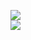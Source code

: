 [![](https://img.shields.io/badge/Made%20With-Github%20Spray-lightgrey.svg?style=for-the-badge&logo=github)](https://github.com/Annihil/github-spray#5725)  
[![](https://i.imgur.com/2DrTn0Z.gif)](https://github.com/Annihil/github-spray)